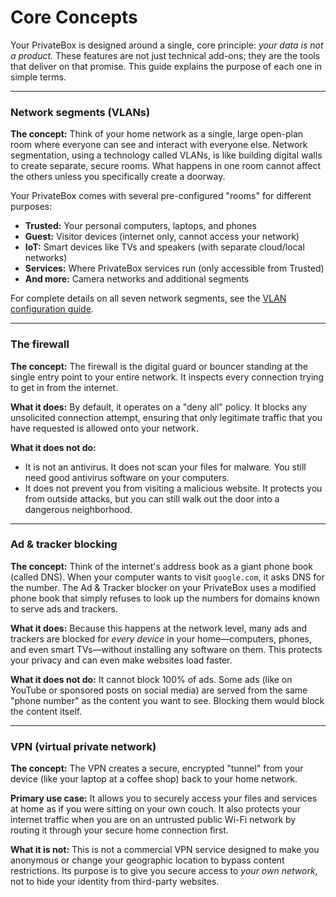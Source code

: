 # Core Concepts

Your PrivateBox is designed around a single, core principle: *your data is not a product.* These features are not just technical add-ons; they are the tools that deliver on that promise. This guide explains the purpose of each one in simple terms.

---

### Network segments (VLANs)

**The concept:** Think of your home network as a single, large open-plan room where everyone can see and interact with everyone else. Network segmentation, using a technology called VLANs, is like building digital walls to create separate, secure rooms. What happens in one room cannot affect the others unless you specifically create a doorway.

Your PrivateBox comes with several pre-configured "rooms" for different purposes:

*   **Trusted:** Your personal computers, laptops, and phones
*   **Guest:** Visitor devices (internet only, cannot access your network)
*   **IoT:** Smart devices like TVs and speakers (with separate cloud/local networks)
*   **Services:** Where PrivateBox services run (only accessible from Trusted)
*   **And more:** Camera networks and additional segments

For complete details on all seven network segments, see the [VLAN configuration guide](../../advanced/how-to-use-vlans.md).

---

### The firewall

**The concept:** The firewall is the digital guard or bouncer standing at the single entry point to your entire network. It inspects every connection trying to get in from the internet.

**What it does:** By default, it operates on a "deny all" policy. It blocks any unsolicited connection attempt, ensuring that only legitimate traffic that you have requested is allowed onto your network.

**What it does not do:**
*   It is not an antivirus. It does not scan your files for malware. You still need good antivirus software on your computers.
*   It does not prevent you from visiting a malicious website. It protects you from outside attacks, but you can still walk out the door into a dangerous neighborhood.

---

### Ad & tracker blocking

**The concept:** Think of the internet's address book as a giant phone book (called DNS). When your computer wants to visit `google.com`, it asks DNS for the number. The Ad & Tracker blocker on your PrivateBox uses a modified phone book that simply refuses to look up the numbers for domains known to serve ads and trackers.

**What it does:** Because this happens at the network level, many ads and trackers are blocked for *every device* in your home—computers, phones, and even smart TVs—without installing any software on them. This protects your privacy and can even make websites load faster.

**What it does not do:** It cannot block 100% of ads. Some ads (like on YouTube or sponsored posts on social media) are served from the same "phone number" as the content you want to see. Blocking them would block the content itself.

---

### VPN (virtual private network)

**The concept:** The VPN creates a secure, encrypted "tunnel" from your device (like your laptop at a coffee shop) back to your home network.

**Primary use case:** It allows you to securely access your files and services at home as if you were sitting on your own couch. It also protects your internet traffic when you are on an untrusted public Wi-Fi network by routing it through your secure home connection first.

**What it is not:** This is not a commercial VPN service designed to make you anonymous or change your geographic location to bypass content restrictions. Its purpose is to give you secure access to *your own network*, not to hide your identity from third-party websites.
